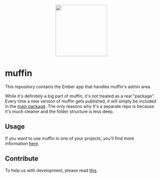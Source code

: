 <p align="center">
  <a href="http://muffin.cafe">
    <img src="http://i.imgur.com/buhMCWz.png" width="170">
  </a>
</p>

# muffin

This repository contains the Ember app that handles muffin's admin area.

While it's definitely a big part of muffin, it's not treated as a real "package". Every time a new version of muffin gets published, it will simply be included in the [main package](https://github.com/small-cake/server). The only reasons why it's a separate repo is because it's much cleaner and the folder structure is less deep.

## Usage

If you want to use muffin in one of your projects, you'll find more information [here](https://github.com/small-cake/server).

## Contribute

To help us with development, please read [this](https://github.com/small-cake/server/blob/master/CONTRIBUTING.md).
